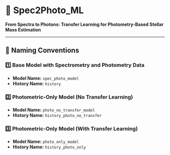# 🌌 Spec2Photo_ML  
**From Spectra to Photons: Transfer Learning for Photometry-Based Stellar Mass Estimation**

---

## 📛 Naming Conventions

### 1️⃣ Base Model with Spectrometry and Photometry Data  
- **Model Name:** `spec_photo_model`  
- **History Name:** `history`

### 2️⃣ Photometric-Only Model (No Transfer Learning)  
- **Model Name:** `photo_no_transfer_model`  
- **History Name:** `history_photo_no_transfer`

### 3️⃣ Photometric-Only Model (With Transfer Learning)  
- **Model Name:** `photo_only_model`  
- **History Name:** `history_photo_only`